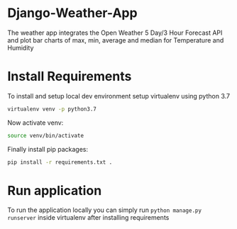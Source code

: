 # Django-Weather-App
The weather app integrates the Open Weather 5 Day/3 Hour Forecast API and plot bar charts of max, min, average and median for Temperature and Humidity

# Install Requirements
To install and setup local dev environment setup virtualenv using python 3.7
```bash
virtualenv venv -p python3.7
```

Now activate venv:
```bash
source venv/bin/activate
```

Finally install pip packages:
```bash
pip install -r requirements.txt .
```

# Run application
To run the application locally you can simply run `python manage.py runserver` inside virtualenv after installing requirements
